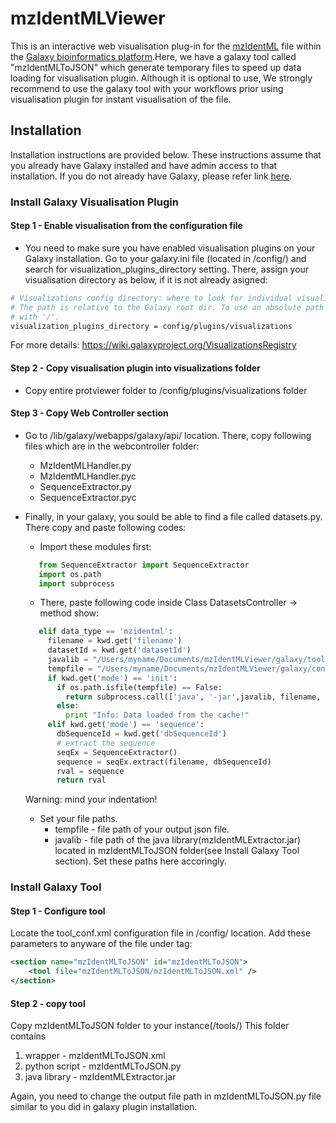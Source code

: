 # mzIdentMLViewer

This is an interactive web visualisation plug-in for the [mzIdentML](http://www.psidev.info/mzidentml) file within the [Galaxy bioinformatics platform](https://galaxyproject.org).Here, we have a galaxy tool called "mzIdentMLToJSON" which generate temporary files to speed up data loading for visualisation plugin. Although it is optional to use, We strongly recommend to use the galaxy tool with your workflows prior using visualisation plugin for instant visualisation of the file.

## Installation

Installation instructions are provided below. These instructions assume that you already have Galaxy installed and have admin access to that installation. If you do not already have Galaxy, please refer link [here](https://wiki.galaxyproject.org/Admin/GetGalaxy).

### Install Galaxy Visualisation Plugin

#### Step 1 - Enable visualisation from the configuration file 
* You need to make sure you have enabled visualisation plugins on your Galaxy installation. Go to your galaxy.ini file (located in <your galaxy directory>/config/) and search for visualization_plugins_directory setting. There, assign your visualisation directory as below, if it is not already asigned:

```bash
# Visualizations config directory: where to look for individual visualization plugins.
# The path is relative to the Galaxy root dir. To use an absolute path begin the path
# with '/'.
visualization_plugins_directory = config/plugins/visualizations
```
For more details: https://wiki.galaxyproject.org/VisualizationsRegistry

#### Step 2 - Copy visualisation plugin into visualizations folder
* Copy entire protviewer folder to <your galaxy directory>/config/plugins/visualizations folder

#### Step 3 - Copy Web Controller section
* Go to <your galaxy directory>/lib/galaxy/webapps/galaxy/api/ location. There, copy following files which are in the webcontroller folder:
  * MzIdentMLHandler.py
  * MzIdentMLHandler.pyc
  * SequenceExtractor.py
  * SequenceExtractor.pyc
* Finally, in your galaxy, you sould be able to find a file called datasets.py. There copy and paste following codes:

  * Import these modules first:
   ```python
      from SequenceExtractor import SequenceExtractor
      import os.path
      import subprocess
   ```
  * There, paste following code inside Class DatasetsController -> method show:
   ```python
      elif data_type == 'mzidentml':
        filename = kwd.get('filename')
        datasetId = kwd.get('datasetId')
        javalib = "/Users/myname/Documents/mzIdentMLViewer/galaxy/tools/mzIdentMLToJSON/mzIdentMLExtractor.jar"
        tempfile = "/Users/myname/Documents/mzIdentMLViewer/galaxy/config/plugins/visualizations/protviewer/static/data/"+datasetId+"_protein.json"
        if kwd.get('mode') == 'init':
          if os.path.isfile(tempfile) == False:
            return subprocess.call(['java', '-jar',javalib, filename, datasetId])
          else:
            print "Info: Data loaded from the cache!"
        elif kwd.get('mode') == 'sequence':
          dbSequenceId = kwd.get('dbSequenceId')
          # extract the sequence
          seqEx = SequenceExtractor()
          sequence = seqEx.extract(filename, dbSequenceId)
          rval = sequence
          return rval
    ```
    Warning: mind your indentation!
  * Set your file paths. 
    * tempfile - file path of your output json file. 
    * javalib - file path of the java library(mzIdentMLExtractor.jar) located in mzIdentMLToJSON folder(see Install Galaxy Tool section). 
    Set these paths here accoringly.

### Install Galaxy Tool

#### Step 1 - Configure tool

Locate the tool_conf.xml configuration file in <your galaxy directory>/config/ location.
Add these parameters to anyware of  the file under <toolbox> tag:

```XML
<section name="mzIdentMLToJSON" id="mzIdentMLToJSON">
    <tool file="mzIdentMLToJSON/mzIdentMLToJSON.xml" />
</section>
```
#### Step 2 - copy tool

Copy mzIdentMLToJSON folder to your instance(<your galaxy directory>/tools/)
This folder contains 
 1. wrapper - mzIdentMLToJSON.xml 
 2. python script - mzIdentMLToJSON.py
 3. java library - mzIdentMLExtractor.jar

Again, you need to change the output file path in mzIdentMLToJSON.py file similar to you did in galaxy plugin installation.
